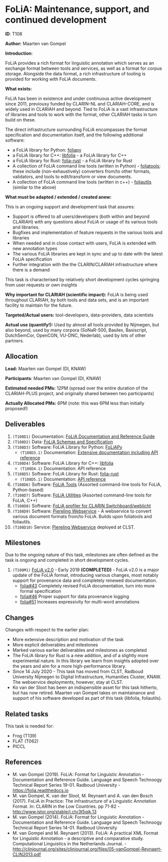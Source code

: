 # FoLiA: Maintenance, support, and continued development

**ID**: T108

**Author:** Maarten van Gompel

**Introduction**:

FoLiA provides a rich format for linguistic annotation which serves as an exchange format between tools and services, as
well as a format for corpus storage. Alongside the data format, a rich infrastructure of tooling is provided for working with
FoLiA documents.

**What exists:**

FoLiA has been in existence and under continuous active development since 2011, previousy funded by CLARIN-NL and
CLARIAH-CORE, and is widely used in CLARIAH and beyond. Tied to FoLiA is a vast infrastructure of libraries and tools to
work with the format, other CLARIAH tasks in turn build on these.

The direct infrastructure surrounding FoLiA encompasses the format specification and documentation itself, and the following additional software:

* a FoLiA library for Python: [foliapy](https://github.com/proycon/foliapy)
* a FoLiA library for C++: [libfolia](https://github.com/LanguageMachines/libfolia) - a FoLiA library for C++
* a FoLiA library for Rust: [folia-rust](https://github.com/proycon/folia-rust) - a FoLiA library for Rust
* A collection of FoLiA command line tools (written in Python) - [foliatools](https://github.com/proycon/foliatools);
    these include (non-exhaustively) converters from/to other formats, validators, and tools to edit/transform or view
    documents.
* A collection of FoLiA command line tools (written in c++) - [foliautils](https://github.com/LanguageMachines/foliautils) (similar to the above)

**What must be adapted / extended / created anew:**

This is an ongoing support and development task that assures:

* Support is offered to all users/developers (both within and beyond CLARIAH) with any questions about FoLiA or usage of its various tools and libraries.
* Bugfixes and implementation of feature requests in the various tools and libraries
* When needed and in close contact with users, FoLiA is extended with new annotation types
* The various FoLiA libraries are kept in sync and up to date with the latest FoLiA specification
* Further integration with the the CLARIN/CLARIAH infrastructure where there is a demand

This task is characterised by relatively short development cycles springing from user requests or own insights

**Why important for CLARIAH (scientific impact):** FoLiA is being used throughout CLARIAH, by both tools and data sets, and is an important facility to maintain for the future.

**Targeted/Actual users:** tool-developers, data-providers, data scientists

**Actual use (quantify!):** Used by almost all tools provided by Nijmegen, but also beyond, used by many corpora (SoNaR-500, Basilex, Basiscript, DutchSemCor, OpenCGN, VU-DNC, Nederlab), used by lots of other partners.

## Allocation

**Lead:** Maarten van Gompel (DI, KNAW)

**Participants**: Maarten van Gompel (DI, KNAW)

**Estimated needed PMs:** 12PM (spread over the entire duration of the CLARIAH-PLUS project, and originally shared
between two participants)

**Actually Allocated PMs:** 6PM  (note: this was 6PM less than initially proposed!)

## Deliverables

1. ``(T108D1)`` Documentation: [FoLiA Documentation and Reference Guide](https://folia.readthedocs.io/)
2. ``(T108D2)`` Data: [FoLiA Schemas and Specification](https://github.com/proycon/folia)
3. ``(T108D3)`` Software: FoLiA Library for Python: [FoLiAPy](https://github.com/proycon/foliapy)
    * ``(T108D3.1)`` Documentation: [Extensive documentation including API reference](https://foliapy.readthedocs.io/)
4. ``(T108D4)`` Software: FoLiA Library for C++: [libfolia](https://github.com/LanguageMachines/libfolia)
    * ``(T108D4.1)`` Documentation: API reference
5. ``(T108D5)`` Software: FoLiA Library for Rust: [folia-rust](https://github.com/proycon/folia-rust)
    * ``(T108D5.1)`` Documentation: [API reference](https://docs.rs/folia/)
6. ``(T108D6)`` Software: [FoLiA Tools](https://github.com/proycon/foliatools) (Assorted command-line tools for FoLiA, Python-based)
7. ``(T108D7)`` Software: [FoLiA Utilities](https://github.com/LanguageMachines/foliautils) (Assorted command-line tools for FoLiA, C++)
8. ``(T108D8)`` Software: [FoLiA profiler for CLARIN Switchboard/weblicht](https://github.com/weblicht/profiler/pull/3)
9. ``(T108D9)`` Software: [Piereling Webservice](https://github.com/proycon/piereling) - A webservice to convert various
   document formats from/to FoLiA. Builds upon foliatools and foliautils.
10. ``(T108D10)`` Service: [Piereling Webservice](https://webservices.cls.ru.nl/piereling) deployed at CLST.

## Milestones

Due to the ongoing nature of this task, milestones are often defined as the task is ongoing and completed in short development
cycles.

1. ``(T108M1)`` [FoLiA v2.0](https://github.com/proycon/folia/milestone/9) - Early 2019 **(COMPLETED)** - FoLiA v2.0 is a major update of the FoLiA format, introducing various changes, most notably support for provenance data and completely renewed documentation.
    * [folia#43](https://github.com/proycon/folia/issues/43) Completely revised FoLiA documentation, turn into more formal specification
    * [folia#46](https://github.com/proycon/folia/issues/46) Proper support for data provenance logging
    * [folia#51](https://github.com/proycon/folia/issues/51) Increases expressivity for multi-word annotations

## Changes

Changes with respect to the earlier plan:

* More extensive description and motivation of the task
* More explicit deliverables and milestones
* Marked various earlier deliverables and milestones as completed
* The FoLiA library for Rust is a new addition, and of a slightly more experimental nature. In this library we learn from
    insights adopted over the years and aim for a more high-performance library.
* Since 14 July 2020 - This task has moved from CLST, Radboud University Nijmegen to Digital Infrastructure, Humanities
    Cluster, KNAW. The webservice deployments, however, stay at CLST.
* Ko van der Sloot has been an indispensible asset for this task hitherto, but has now retired. Maarten van Gompel takes
    on maintainance and support of his software developed as part of this task (libfolia, foliautils).

## Related tasks

This task is needed for:
* Frog (T139)
* FLAT (T062)
* PICCL

## References

* M. van Gompel (2019). FoLiA: Format for Linguistic Annotation - Documentation and Reference Guide. Language and Speech Technoogy Technical Report Series 19-01. Radboud University - https://folia.readthedocs.io
* M. van Gompel, K. van der Sloot, M. Reynaert and A. van den Bosch (2017). FoLiA in Practice: The infrastructure of a
    Linguistic Annotation Format. In: CLARIN in the Low Countries. pp 71-82 - http://www.jstor.org/stable/j.ctv3t5qjk.13
* M. van Gompel (2014). FoLiA: Format for Linguistic Annotation - Documentation and Reference Guide. Language and Speech Technoogy Technical Report Series 14-01. Radboud University
* M. van Gompel and M. Reynaert (2013).  FoLiA: A practical XML Format for Linguistic Annotation - a descriptive and comparative study. Computational Linguistics in the Netherlands Journal. - http://clinjournal.org/sites/clinjournal.org/files/05-vanGompel-Reynaert-CLIN2013.pdf
